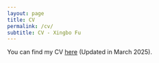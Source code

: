 ```yaml
---
layout: page
title: CV
permalink: /cv/
subtitle: CV - Xingbo Fu
---
```


You can find my CV [here](CV_Xingbo_Fu(202503).pdf) (Updated in March 2025).

